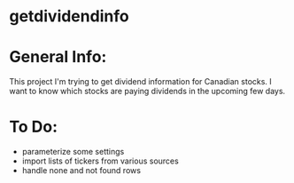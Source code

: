 # getdividendinfo

# General Info:
This project I'm trying to get dividend information for Canadian stocks.
I want to know which stocks are paying dividends in the upcoming few days.

# To Do:
- parameterize some settings
- import lists of tickers from various sources
- handle none and not found rows